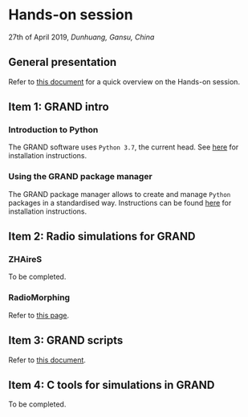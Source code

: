 # Hands-on session
27th of April 2019, _Dunhuang, Gansu, China_

## General presentation
Refer to [this document](Presentation.pdf) for a quick overview on the Hands-on session.

## Item 1: GRAND intro

### Introduction to Python

The GRAND software uses `Python 3.7`, the current head. See
[here](intro/python37/installation.md) for installation instructions.

### Using the GRAND package manager

The GRAND package manager allows to create and manage `Python` packages in a
standardised way. Instructions can be found
[here](intro/python37/grand-pkg.md) for installation instructions.

## Item 2: Radio simulations for GRAND

### ZHAireS
To be completed.

### RadioMorphing
Refer to [this page](https://github.com/grand-mother/radiomorphing).

## Item 3: GRAND scripts
Refer to [this document](https://github.com/grand-mother/hands_on/blob/master/GRANDscripts/GRANDscripts.pdf).
 
## Item 4: C tools for simulations in GRAND
To be completed.
